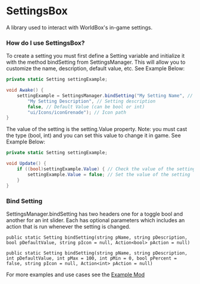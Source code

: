 # SettingsBox
A library used to interact with WorldBox's in-game settings.

### How do I use SettingsBox?

To create a setting you must first define a Setting variable and initialize it with the method bindSetting from SettingsManager. This will allow you to customize the name, description, default value, etc. See Example Below:

```csharp
private static Setting settingExample;

void Awake() {
    settingExample = SettingsManager.bindSetting("My Setting Name", // Setting name
        "My Setting Description", // Setting description 
        false, // Default Value (can be bool or int)
        "ui/Icons/iconGrenade"); // Icon path
}
```

The value of the setting is the setting.Value property. Note: you must cast the type (bool, int) and you can set this value to change it in game. See Example Below:

```csharp
private static Setting settingExample;

void Update() {
    if ((bool)settingExample.Value) { // Check the value of the setting
        settingExample.Value = false; // Set the value of the setting
    }
}
```

### Bind Setting
SettingsManager.bindSetting has two headers one for a toggle bool and another for an int slider. Each has optional parameters which includes an action that is run whenever the setting is changed.

```
public static Setting bindSetting(string pName, string pDescription, bool pDefaultValue, string pIcon = null, Action<bool> pAction = null)
```
```
public static Setting bindSetting(string pName, string pDescription, int pDefaultValue, int pMax = 100, int pMin = 0, bool pPercent = false, string pIcon = null, Action<int> pAction = null)
````

For more examples and use cases see the [Example Mod](https://github.com/ApexNite/SettingsExample)
